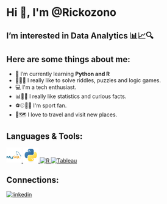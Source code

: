 <h1 align="left">Hi 👋, I'm @Rickozono</h1>

## I’m interested in Data Analytics 📊📈🔍

## Here are some things about me:

- 🌱 I’m currently learning **Python and R**
- 🧠🕵️‍♂️ I really like to solve riddles, puzzles and logic games.
- 💻 I'm a tech enthusiast.
- 📊🤔💭 I really like statistics and curious facts.
- ⚽⚾🏃‍♂️ I'm sport fan.
- 🛫🗺️ I love to travel and visit new places.

## Languages & Tools:
<p align="left"> <a href="https://www.mysql.com/" target="_blank" rel="noreferrer"> <img src="https://raw.githubusercontent.com/devicons/devicon/master/icons/mysql/mysql-original-wordmark.svg" alt="mysql" width="40" height="40"/> </a> <a href="https://www.python.org" target="_blank" rel="noreferrer">  <img src="https://raw.githubusercontent.com/devicons/devicon/master/icons/python/python-original.svg" alt="python" width="40" height="40"/>  <img src="https://www.r-project.org/Rlogo.png" width="40" height="40" alt="R"> <img src="https://upload.wikimedia.org/wikipedia/commons/thumb/0/01/Tableau_Software_Logo_Small.png/375px-Tableau_Software_Logo_Small.png" width="170" height="40" alt="Tableau">  </a> </p>

## Connections:
<a href="https://www.linkedin.com/in/ricardo-andres-kozono/" target="_blank"><img src="https://upload.wikimedia.org/wikipedia/commons/thumb/c/ca/LinkedIn_logo_initials.png/768px-LinkedIn_logo_initials.png" alt="linkedin" width="40" height="40"></a>


<!---
Rickozono/Rickozono is a ✨ special ✨ repository because its `README.md` (this file) appears on your GitHub profile.
You can click the Preview link to take a look at your changes.
--->
